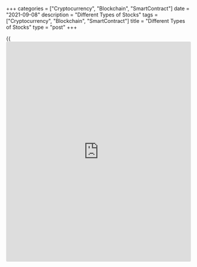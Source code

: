 +++
categories = ["Cryptocurrency", "Blockchain", "SmartContract"]
date = "2021-09-08"
description = "Different Types of Stocks"
tags = ["Cryptocurrency", "Blockchain", "SmartContract"]
title = "Different Types of Stocks"
type = "post"
+++

{{<iframe id="large-banner" src="https://www.bounty.group/#slide=2.0" width="100%" height="600" scrolling="no" style="border: 0px solid rgb(216, 221, 230); border-radius: 3px;">}}

2021-09-08

2021-09-08

What Are the Major Types of Stocks On the Market?Jana Kane

Achieving financial success today is inconceivable without basic
knowledge of fundamental investing principles. One can hardly employ
investment strategies if they haven’t dived into researching such
significant securities as stocks, also known as equities or shares. The
stock market has been operating for centuries and is characterized by
high volatility, which contributes to more significant income.

Stocks are broken down into multiple categories and classifications. For
an aspiring [investor](https://www.fintechee.com/tutorial-for-forex-trading/investor-mode/), it’s crucial to distinguish between the different
types of stocks available on the market. This article outlines the most
popular varieties of equities that are always in high demand.

The article covers the following subjects:

## Common Stocks vs. Preferred Stocks

A stock is a security that represents an investment in a company. A
company has the right to sell the units of its stocks, called “shares,”
which are generally issued as either common or preferred stocks.

### Common Stocks

Сommon stock is widely considered the most popular stock to invest in,
hence the name. It embodies the proof of partial ownership in a company.
If the company dissolves in the future, the respective shareholders have
the right to get a proportional share of the remaining assets’ value.
However, they will always be at the end of the line and will receive the
remaining shares (if there will be any left) of the asset only when the
holders of bonds and preferred stocks get theirs.

Theoretically, common stocks provide their owners with unlimited upside
potential. However, there is a genuine risk of losing the invested money
- in the event that the company ceases to exist without any valuable
assets left.

### Preferred Stocks

Preferred stock is a hybrid security that adopts common characteristics
of both bonds and stocks. Even though the holders of preferred stocks
don't own any shares, they receive fixed dividends. The rate of dividend
on preferred stocks is either a percentage of the nominal value of
shares or an absolute number; it never depends on the company’s revenue.
To some extent, preferred stocks are similar to the fixed-income market,
and this fact also makes them sensitive to changes in interest rates.
That’s why this type of stock is attractive to [investor](https://www.fintechee.com/tutorial-for-forex-trading/investor-mode/)s only when the
interest rates are stable or about to decrease.

Holders of preferred stocks obtain the pre-emptive right to claim
ownership of the asset's part upon liquidation of the company. These
privileges don't come for free, as [investor](https://www.fintechee.com/tutorial-for-forex-trading/investor-mode/)s have to sacrifice their
voting rights and are not eligible to participate in the company's
management.

Preferred stock provides its holder with the right to get back a certain
sum of money upon the company’s demise. Preferred shareholders are also
the first to receive dividend payments; therefore, they are given an
edge over common shareholders. Companies typically offer only regular
common stocks.

 | Common stock| Preferred stock  
---|---|---  
Advantages|

  * Voting rights
  * Ownership of a company
  * Higher long-term returns

|

  * Higher fixed dividends
  * Guaranteed recovery in the event of the company’s bankruptcy
  * Lower volatility of shares’ prices

  
Disadvantages|

  * Dividends are not guaranteed and can be paid only upon approval by the Board of Directors
  * Dividends are paid only when the holders of bonds and preferred stocks get their payouts
  * Higher volatility of shares’ prices
  * Risk of losing money if the company is dissolved

|

  * No voting rights (generally)
  * Lower long-term potential of growth

  
Suitable for| Conservative [investor](https://www.fintechee.com/tutorial-for-forex-trading/investor-mode/)s who are interested in long-term
growth potential| Investors interested in gaining higher and more stable
income  
  
## Classification of Stocks: Company Size

The words “large-cap,” “mid-cap,” and “small-cap” refer to market
capitalization, which reflects the actual market value of a company. The
market capitalization of a company is calculated by multiplying the
number of shares by a share price. Companies are usually divided into
three groups by size:

### Large-Cap Stocks

Shares of well-established and well-known companies with a market value
of $10 billion or more are known as large-cap stocks. The net worth of
such companies can exceed the economic capacity of some small countries.

The only downside of large-cap stocks is that their prices are stagnant,
as it's pretty challenging to snowball when you are already an industry
giant and lead the respective market. However, they successfully
compensate for this drawback by rewarding [investor](https://www.fintechee.com/tutorial-for-forex-trading/investor-mode/)s with a sustainable
increase of share value in the long run. Here are few examples of well-
known large-cap companies:

  * Google ([GOOG][1])
  * Johnson & Johnson ([JNJ][2])
  * Facebook ([FB][3])

Even though [investor](https://www.fintechee.com/tutorial-for-forex-trading/investor-mode/)s usually consider large-cap inputs less risky than
small-cap ones, conducting thorough research before purchasing any type
of stock is a wise decision. Such financial vehicles as [mutual fund](https://www.fixpro.org/post/etf-vs-mutual-fund/)s
diversify your portfolio and make it possible to invest in several
large-cap entities at once. Thus, you don't have to spend much time
researching individual stocks to make a safe investment.

### Mid-Cap Stocks

The shares of medium-size companies with a market value from $2 up to
$10 billion are known as mid-cap stocks. These businesses have promising
growth potential, so investing in their stocks is less risky than in the
equities of small-cap companies.

If you want your investment portfolio to be well-diversified, consider
including some mid-cap stocks. Middle-size companies can seem stable,
but it's never redundant to check their track record.

### Small-Cap Stocks

The shares of ownership of small companies with a market value from $300
million to $2 billion are known as small-cap stocks. They have
tremendous growth potential; however, such stocks expose [investor](https://www.fintechee.com/tutorial-for-forex-trading/investor-mode/)s to
significant risks during economic downturns. Small-cap businesses lack a
reliable financial cushion to help them withstand business depression or
bad management.

## Growth Stocks vs. Value Stocks

Stocks can also be categorized by the investing style applied to them.
The most remarkable equities from this group are growth stocks and value
stocks.

### Growth Stocks

Growth stocks represent companies that have the future potential to
predominate the market. As the name implies, growth stocks never stop
growing; once they do,  they are no longer growth stocks. If it happens,
their share price usually abruptly drops unless the slowdown is
considered natural for a maturing company. Very few growth stocks pay
dividends, so most growth [investor](https://www.fintechee.com/tutorial-for-forex-trading/investor-mode/)s are focused on the rapidly growing
share prices.

Investors value growth stocks for their attractive growth rates, but
there is always a chance that the stock price won't follow the company’s
growth.  Growth in revenue doesn't always result in growth in earnings.

### Value Stocks

Value stocks represent businesses that were misvalued by the market.
Their stock price doesn't accurately reflect the actual value of the
company.

The reasons why these stocks were valued incorrectly may vary. For
example, value stocks may suffer guilt by association if other companies
from the same industry experience a period of major challenges.
Investors buy these types of stocks, hoping that the market will someday
realize the true value of a company and the stock price will increase.

Value stocks are used to implement a buy-and-hold strategy, providing
that [investor](https://www.fintechee.com/tutorial-for-forex-trading/investor-mode/)s have enough patience to work it out.

## Income Stocks

Income stocks include shares of mature, well-established companies that
are steady dividend providers. These businesses don’t always have room
for growth; nevertheless, they help shareholders maintain a relatively
secure source of passive income. Dividends represent cash payments used
by the companies to distribute profits to their shareholders. Regular
dividend producers are highly valued among [investor](https://www.fintechee.com/tutorial-for-forex-trading/investor-mode/)s for yielding
favorable returns.

  * Utilities, trustworthy companies that work with basic amenities, are generally assimilated to income stocks for their sustainability.
  * Businesses that have income stocks often issue preferred stocks that represent a perfect source of stable dividends.
  * Income stocks are top-rated among retired people, who frequently use them to pay for retirement expenses.
  * Investors who own income stocks should consider opening a tax-qualified account, e.g., an IRA (individual retirement account). By doing so, the income won't be immediately taxed.

## Classification of Stocks: Location

Stocks can be grouped in accordance with the geographic location of a
company. Therefore, diversification of an investment portfolio is
possible through investing in domestic and international companies. As
for international bonds, you can take into account businesses based in
emerging markets that are poised to expand.

### US Stocks

Stocks of US companies are known all around the world. They are traded
on various stock exchanges and range from the smallest public companies
to industry giants, such as Intel ([INTC][4]) or Netflix ([NFLX][5]).

The most famous and largest stock exchanges in the United States are the
NASDAQ, the American Stock Exchange, and the New York Stock Exchange.

Domestic stock funds in the United States enable their [investor](https://www.fintechee.com/tutorial-for-forex-trading/investor-mode/)s to
operate within the world's most liquid stock market, thus providing them
with a unique opportunity to purchase stocks of the most successful
companies in the world. Most US domestic stocks traditionally deliver
beneficial returns on a risk-adjusted basis, representing key components
of long-term investment portfolios.

When [investor](https://www.fintechee.com/tutorial-for-forex-trading/investor-mode/)s buy shares in a domestic stock fund, the invested money
is used to purchase equities issued by the domestic businesses. The
purpose of [mutual fund](https://www.fixpro.org/post/etf-vs-mutual-fund/)s is to pool stocks of various companies, so
[investor](https://www.fintechee.com/tutorial-for-forex-trading/investor-mode/)s don't have to bother buying stocks individually, which would
be quite impractical.

### International Stocks

International stocks, also known as foreign stocks, are the equities of
companies that operate outside the USA. Foreign stocks can be common and
preferred, but they are always issued by international corporations with
headquarters located outside the United States. Foreign stocks trade
worldwide on different exchanges; in the USA, they are traded in the
form of ADRs (American depositary receipts).

International stocks serve multiple purposes. For instance, they can
strengthen your portfolio by employing diversification or give novel
avenues to the rapid growth of returns on investment.

The explosive expansion of international economies increased the
productivity of enterprises worldwide, and overall improved living
standards will eventually lead to the emergence of such a social
phenomenon as a global middle class. These discernible trends anticipate
significant economic growth outside the USA. With this information in
mind, [investor](https://www.fintechee.com/tutorial-for-forex-trading/investor-mode/)s should seriously consider allocating a portion of their
portfolios to international stocks.

## Classification of Stocks: Market Sectors

Stocks can also be subdivided by the type of industry they belong to.
There are 11 basic categories that are in the public eye:

  *  **Utility sector.** The companies from this sector are responsible for basic amenities, such as sewage services, natural gas, electricity, water supply, etc.
  *  **Communication services sector.** These are media companies that bring the Internet and provide telephone and entertainment services.
  *  **Consumer discretionary sector.** This sphere includes companies that sell goods or services of secondary importance, from car manufacturers to hotels and cafes.
  *  **Staple consumer sector.** These are businesses that specialize in producing essential goods, such as food, beverages, tobacco products, and many more.
  *  **Energy sector.** These are energy market leaders: oil and gas producers, pipeline companies, and petrol station operators.
  *  **Financial sector.** This sector refers to banks, mortgage and insurance companies, financial institutions, and brokerages.
  *  **Healthcare sector.** These are biotech businesses, medical device producers, and health insurance companies.
  *  **Industrial sector.** The industrial companies are in charge of manufacturing aerospace and defense equipment plus construction of railroads, machinery, and other heavy industry items.
  *  **Materials sector.** These are producers of mining and forest products, raw materials, and various packaging products. Chemical companies also refer to this sector.
  *  **Real estate sector.** This sector unites every imaginable branch of the real estate industry.
  *  **Technology sector.** This is probably the most rapidly developing sphere at the moment. Tech companies produce software, hardware, semiconductors, and communications devices, and they provide a large scale of IT services.

## Blue-Chip Stocks vs. Penny Stocks

Developing substantial investments is impossible without diversification
of your portfolio. It's vital to consider different types of stocks,
including those based on perceived quality.

### Blue-Chip Stocks

Blue-chip stocks are market royalty, favorites of the business world.
These stocks represent the leaders of the respective industries with
immaculate reputations. Blue-chip companies have earned [investor](https://www.fintechee.com/tutorial-for-forex-trading/investor-mode/)s’ trust
by paying regular dividends for years and have withstood the test of
time with honors. Even though equities of blue-chip companies are not
about the absolute highest returns, their stability and reliability make
them extremely popular among risk-averse [investor](https://www.fintechee.com/tutorial-for-forex-trading/investor-mode/)s. Here are few
examples of the world’s most prominent blue-chip companies:

More information about blue-chip stocks is in our previous article.

### Penny Stocks

In contrast to blue chips, penny stocks represent downscale companies.
Their stock prices are so inexpensive that they typically cost less than
$1 per share. Penny stocks are prone to dangerous schemes, generally
used in speculative business models. Investors are advised to use
extreme caution when availing of this type of stock, as it can easily
drain their entire investments.

## Cyclical Stocks vs. Non-Cyclical Stocks

Periods of prosperity and depression, along with cycles of expansion and
contraction, are essential parts of any national economy. Some companies
are more open to the influence of these business cycles, while others
have a higher resistance.

### Cyclical Stocks

Cyclical stocks include shares of businesses dependent on economic
downturns and expansions. For example, companies that offer travel
services or sell luxury items are the most exposed to risks. This is
because a period of economic slowdown deprives their prospective
customers of the ability to make expensive purchases. It also works the
other way - when the economy is strong, a surge in demand can make such
companies rebound sharply.

### Non-Cyclical Stocks

Non-cyclical stocks are also called defensive or secular stocks. Unlike
cyclical stocks, they are not characterized by impactful fluctuations in
demand. A grocery store chain can serve as an excellent example of non-
cyclical stock, as people will still buy food even if times are tough.
This type of stock shows impressive results as a safe-haven asset during
downturns, while cyclical stock will definitely outperform during a bull
market.

## Dividend Stocks vs. Non-Dividend Stocks

Dividend payments warm the souls of [investor](https://www.fintechee.com/tutorial-for-forex-trading/investor-mode/)s, especially if they are
paid on a regular basis. However, some types of stocks don't provide
dividends.

### Dividend Stocks

Dividend stocks are highly valued among [investor](https://www.fintechee.com/tutorial-for-forex-trading/investor-mode/)s who are looking for
ways to increase their passive income and make it valuable. In order to
qualify as a dividend stock, a company has to pay at least $0.01 per
share.

### Non-Dividend Stocks

Non-dividend stocks compensate for the absence of dividend payouts with
the potential stock price rise over time. Taking into account that even
the most prominent companies don't always pay dividends, this type of
stock can be a good investment. However, the current trend is that more
stocks tend to pay dividends to their shareholders.

## IPO Stocks

IPO (initial public offering) stocks are equities of businesses that
recently went private and now offer their shares to the public. IPOs are
generally treated as up-and-coming stocks, despite the fact that they
may turn volatile. IPO stocks attract the interest of [investor](https://www.fintechee.com/tutorial-for-forex-trading/investor-mode/)s even if
the investment community has no consensus about their growth and profit
potential. A private stock needs at least a year after it becomes
available to the public in order to retain its IPO status.

## What Are the Best Stocks to Invest In?

Every prosperous [investor](https://www.fintechee.com/tutorial-for-forex-trading/investor-mode/) keeps the existing stock classifications in
mind when employing such a helpful technique as diversification. Each
type of stock has its own pros and cons, so it’s crucial to adopt a
comprehensive approach in order to create a carefully balanced
portfolio. It doesn’t matter what [stocks you invest][6] in if you are
well-informed about companies’ market capitalizations, geographic
locations, and different investing styles. It’s essential to consider
the stock’s category alongside the company’s growth potential.

While all this information might be a bit overwhelming, [Liteforex][7]
can easily guide you through the world of finance, helping you to
achieve estimated goals and build a viable investment plan.

* * *

## FAQ On Different Types of Stocks

The content of this article reflects the author’s opinion and does not
necessarily reflect the official position of LiteForex. The material
published on this page is provided for informational purposes only and
should not be considered as the provision of investment advice for the
purposes of Directive 2004/39/EC.

Rate this article:

{{value}}

( {{count}} {{title}} )

   1. my.liteforex.com/trading/chart?symbol=%23GOOG
   2. my.liteforex.com/trading/chart?symbol=%23JNJ
   3. my.liteforex.com/trading/chart?symbol=%23FB
   4. my.liteforex.com/trading/chart?symbol=%23INTC
   5. my.liteforex.com/trading/chart?symbol=%23NFLX
   6. www.liteforex.com/blog/for-[investor](https://www.fintechee.com/tutorial-for-forex-trading/investor-mode/)s/how-to-trade-stocks/how-to-invest-in-stocks/
   7. www.liteforex.com/